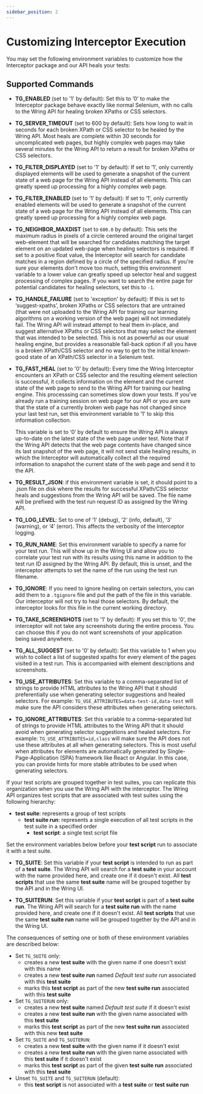 ```yaml
---
sidebar_position: 2
---
```


# Customizing Interceptor Execution

You may set the following environment variables to customize how the Interceptor
package and our API heals your tests:

## Supported Commands

- **TG_ENABLED** (set to '1' by default): Set this to ‘0’ to make the
  Interceptor package behave exactly like normal Selenium, with no calls to the
  Wring API for healing broken XPaths or CSS selectors.

- **TG_SERVER_TIMEOUT** (set to 600 by default): Sets how long to wait in
  seconds for each broken XPath or CSS selector to be healed by the Wring API.
  Most heals are complete within 30 seconds for uncomplicated web pages, but
  highly complex web pages may take several minutes for the Wring API to return
  a result for broken XPaths or CSS selectors.

- **TG_FILTER_DISPLAYED** (set to '1' by default): If set to ‘1’, only currently
  displayed elements will be used to generate a snapshot of the current state of
  a web page for the Wring API instead of all elements. This can greatly speed
  up processing for a highly complex web page.

- **TG_FILTER_ENABLED** (set to ‘1’ by default): If set to ‘1’, only currently
  enabled elements will be used to generate a snapshot of the current state of a
  web page for the Wring API instead of all elements. This can greatly speed up
  processing for a highly complex web page.

- **TG_NEIGHBOR_MAXDIST** (set to `600.0` by default): This sets the maximum
  radius in pixels of a circle centered around the original target web-element
  that will be searched for candidates matching the target element on an updated
  web-page when healing selectors is required. If set to a positive float value,
  the Interceptor will search for candidate matches in a region defined by a
  circle of the specified radius. If you're sure your elements don't move too
  much, setting this environment variable to a lower value can greatly speed up
  selector heal and suggest processing of complex pages. If you want to search
  the entire page for potential candidates for healing selectors, set this to
  `-1`.

- **TG_HANDLE_FAILURE** (set to 'exception' by default): If this is set to
  ‘suggest-xpaths’, broken XPaths or CSS selectors that are untrained (that were
  not uploaded to the Wring API for training our learning algorithms on a
  working version of the web page) will not immediately fail. The Wring API will
  instead attempt to heal them in-place, and suggest alternative XPaths or CSS
  selectors that may select the element that was intended to be selected. This
  is not as powerful as our usual healing engine, but provides a reasonable
  fall-back option if all you have is a broken XPath/CSS selector and no way to
  get to the initial known-good state of an XPath/CSS selector in a Selenium
  test.

- **TG_FAST_HEAL** (set to '0' by default): Every time the Wring Interceptor
  encounters an XPath or CSS selector and the resulting element selection is
  successful, it collects information on the element and the current state of
  the web page to send to the Wring API for training our healing engine. This
  processsing can sometimes slow down your tests. If you’ve already run a
  training session on web page for our API or you are sure that the state of a
  currently broken web page has not changed since your last test run, set this
  environment variable to ‘1’ to skip this information collection.

  This variable is set to ‘0’ by default to ensure the Wring API is always
  up-to-date on the latest state of the web page under test. Note that if the
  Wring API detects that the web page contents have changed since its last
  snapshot of the web page, it will not send stale healing results, in which the
  Interceptor will automatically collect all the required information to
  snapshot the current state of the web page and send it to the API.

- **TG_RESULT_JSON**: if this environment variable is set, it should point to a
  .json file on disk where the results for successful XPath/CSS selector heals
  and suggestions from the Wring API will be saved. The file name will be
  prefixed with the test run request ID as assigned by the Wring API.

- **TG_LOG_LEVEL**: Set to one of ‘1’ (debug), ‘2’ (info, default), ‘3’
  (warning), or ‘4’ (error). This affects the verbosity of the Interceptor
  logging.

- **TG_RUN_NAME**: Set this environment variable to specify a name for your test
  run. This will show up in the Wring UI and allow you to correlate your test
  run with its results using this name in addition to the test run ID assigned
  by the Wring API. By default, this is unset, and the interceptor attempts to
  set the name of the run using the test run filename.

- **TG_IGNORE**: If you need to ignore healing on certain selectors, you can
  add them to a `.tgignore` file and put the path of the file in this variable.
  Our interceptor will not try to heal those selectors. By default, the
  interceptor looks for this file in the current working directory.

- **TG_TAKE_SCREENSHOTS** (set to '1' by default): If you set this to '0', the
  interceptor will not take any screenshots during the entire process. You can
  choose this if you do not want screenshots of your application being saved
  anywhere.

- **TG_ALL_SUGGEST** (set to '0' by default): Set this variable to 1 when you
  wish to collect a list of suggested xpaths for every element of the pages
  visited in a test run. This is accompanied with element descriptions and
  screenshots.

- **TG_USE_ATTRIBUTES**: Set this variable to a comma-separated list of strings
  to provide HTML attributes to the Wring API that it should preferentially use
  when generating selector suggestions and healed selectors. For example:
  `TG_USE_ATTRIBUTES=data-test-id,data-test` will make sure the API considers
  these attributes when generating selectors.

- **TG_IGNORE_ATTRIBUTES**: Set this variable to a comma-separated list of
  strings to provide HTML attributes to the Wring API that it should avoid when
  generating selector suggestions and healed selectors. For example:
  `TG_USE_ATTRIBUTES=id,class` will make sure the API does not use these
  attributes at all when generating selectors. This is most useful when
  attributes for elements are automatically generated by Single-Page-Application
  (SPA) framework like React or Angular. In this case, you can provide hints for
  more stable attributes to be used when generating selectors.

If your test scripts are grouped together in test suites, you can replicate this organization
when you use the Wring API with the interceptor. The Wring API organizes test scripts 
that are associated with test suites using the following hierarchy:

- **test suite**: represents a group of test scripts
  - **test suite run**: represents a single execution of all test scripts in the test suite in a specified order
    - **test script**: a single test script file
  
Set the environment variables below before your **test script** run to associate it with
a test suite.
  
- **TG_SUITE**: Set this variable if your **test script** is intended to run as part of 
  a **test suite**. The Wring API will search for a **test suite** in your account with the name 
  provided here, and create one if it doesn't exist. All **test scripts** that use the same 
  **test suite** name will be grouped together by the API and in the Wring UI.

- **TG_SUITERUN**: Set this variable if your **test script** is part of a **test suite run**. 
  The Wring API will search for a **test suite run** with the name provided here, and 
  create one if it doesn't exist. All **test scripts** that use the same **test suite run** name 
  will be grouped together by the API and in the Wring UI.

The consequences of setting one or both of these environment variables are described below:

- Set `TG_SUITE` only:
  - creates a new **test suite** with the given name if one doesn't exist with this name
  - creates a new **test suite run** named *Default test suite run* associated with this **test suite**
  - marks this **test script** as part of the new **test suite run** associated with this **test suite**
- Set `TG_SUITERUN` only:
  - creates a new **test suite** named *Default test suite* if it doesn't exist
  - creates a new **test suite run** with the given name associated with this **test suite**
  - marks this **test script** as part of the new **test suite run** associated with this new **test suite**
- Set `TG_SUITE` and `TG_SUITERUN`:
  - creates a new **test suite** with the given name if it doesn't exist
  - creates a new **test suite run** with the given name associated with this **test suite** if it doesn't exist
  - marks this **test script** as part of the given **test suite run** associated with this **test suite**
- Unset `TG_SUITE` and `TG_SUITERUN` (default):
  - this **test script** is not associated with a **test suite** or **test suite run**
